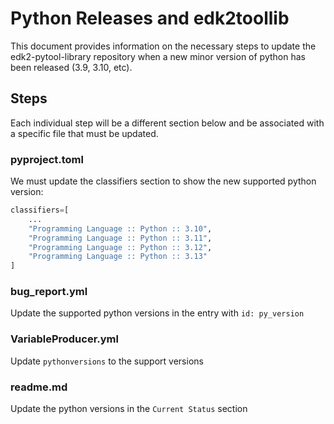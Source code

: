 # Python Releases and edk2toollib

This document provides information on the necessary steps to update the
edk2-pytool-library repository when a new minor version of python has been
released (3.9, 3.10, etc).

## Steps

Each individual step will be a different section below and be associated with
a specific file that must be updated.

### pyproject.toml

We must update the classifiers section to show the new supported python version:

```python
classifiers=[
    ...
    "Programming Language :: Python :: 3.10",
    "Programming Language :: Python :: 3.11",
    "Programming Language :: Python :: 3.12",
    "Programming Language :: Python :: 3.13"
]
```

### bug_report.yml

Update the supported python versions in the entry with `id: py_version`

### VariableProducer.yml

Update `pythonversions` to the support versions

### readme.md

Update the python versions in the `Current Status` section
